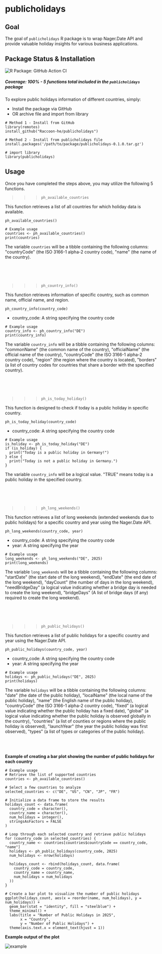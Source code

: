 # publicholidays

## Goal
The goal of `publicholidays` R package is to wrap Nager.Date API and provide valuable holiday insights for various business applications.

## Package Status & Installation

![R Package: GitHub Action CI](https://github.com/Raccoon-he/publicholidays/actions/workflows/publicholidays.yml/badge.svg)

##### Coverage: 100% - 5 functions total included in the `publicholidays` package ##### 

To explore public holidays information of different countries, simply:

- Install the package via GitHub
- OR archive file and import from library

```
# Method 1 - Install from GitHub
library(remotes)
install_github("Raccoon-he/publicholidays")

# Method 2 - Install from publicholidays file
install.packages('/path/to/package/publicholidays-0.1.0.tar.gz')

# import library
library(publicholidays)
```

## Usage

Once you have completed the steps above, you may utilize the following 5 functions.

>>> ```  
>>> ph_available_countries  
>>> ``` 

This function retrieves a list of all countries for which holiday data is available.

```ph_available_countries()```

```
# Example usage
countries <- ph_available_countries()
print(countries) 
```

The variable `countries` will be a tibble containing the following columns: "countryCode" (the ISO 3166-1 alpha-2 country code), "name" (the name of the country).

<br><br><br> 
>>> ```  
>>> ph_country_info()
>>> ``` 

This function retrieves information of specific country, such as common name, official name, and region.

```ph_country_info(country_code)```

- country_code: A string specifying the country code

```
# Example usage
country_info <- ph_country_info("DE")
print(country_info)
```

The variable `country_info` will be a tibble containing the following columns: "commonName" (the common name of the country), "officialName" (the official name of the country), "countryCode" (the ISO 3166-1 alpha-2 country code), "region" (the region where the country is located), "borders" (a list of country codes for countries that share a border with the specified country).

<br><br><br> 
>>> ```  
>>> ph_is_today_holiday()
>>> ``` 

This function is designed to check if today is a public holiday in specific country.

```ph_is_today_holiday(country_code)```

- country_code: A string specifying the country code

```
# Example usage
is_holiday <- ph_is_today_holiday("DE")
if (is_holiday) {
  print("Today is a public holiday in Germany!")
} else {
  print("Today is not a public holiday in Germany.")
}
```

The variable `country_info` will be a logical value. "TRUE" means today is a public holiday in the specified country.

<br><br><br> 
>>> ```  
>>> ph_long_weekends()
>>> ``` 

This function retrieves a list of long weekends (extended weekends due to public holidays) for a specific country and year using the Nager.Date API.

```ph_long_weekends(country_code, year)```

- country_code: A string specifying the country code
- year: A string specifying the year

```
# Example usage
long_weekends <- ph_long_weekends("DE", 2025)
print(long_weekends)
```

The variable `long_weekends` will be a tibble containing the following columns: "startDate" (the start date of the long weekend), "endDate" (the end date of the long weekend), "dayCount" (the number of days in the long weekend), "needBridgeDay" (a logical value indicating whether a bridge day is needed to create the long weekend), "bridgeDays" (A list of bridge days (if any) required to create the long weekend).

<br><br><br> 
>>> ```  
>>> ph_public_holidays()
>>> ``` 

This function retrieves a list of public holidays for a specific country and year using the Nager.Date API.

```ph_public_holidays(country_code, year)```

- country_code: A string specifying the country code
- year: A string specifying the year

```
# Example usage
holidays <- ph_public_holidays("DE", 2025)
print(holidays)
```

The variable `holidays` will be a tibble containing the following columns: "date" (the date of the public holiday), "localName" (the local name of the public holiday), "name" (the English name of the public holiday), "countryCode" (the ISO 3166-1 alpha-2 country code), "fixed" (a logical value indicating whether the public holiday has a fixed date), "global" (a logical value indicating whether the public holiday is observed globally in the country), "countries" (a list of counties or regions where the public holiday is observed), "launchYear" (the year the public holiday was first observed), "types" (a list of types or categories of the public holiday).

<br><br><br> 
**Example of creating a bar plot showing the number of public holidays for each country**

```
# Example usage
# Retrieve the list of supported countries
countries <- ph_available_countries()

# Select a few countries to analyze
selected_countries <- c("DE", "US", "CN", "JP", "FR")

# Initialize a data frame to store the results
holidays_count <- data.frame(
  country_code = character(),
  country_name = character(),
  num_holidays = integer(),
  stringsAsFactors = FALSE
)

# Loop through each selected country and retrieve public holidays
for (country_code in selected_countries) {
  country_name <- countries[countries$countryCode == country_code, "name"]
  holidays <- ph_public_holidays(country_code, 2025)
  num_holidays <- nrow(holidays)
  
  holidays_count <- rbind(holidays_count, data.frame(
    country_code = country_code,
    country_name = country_name,
    num_holidays = num_holidays
  ))
}

# Create a bar plot to visualize the number of public holidays
ggplot(holidays_count, aes(x = reorder(name, num_holidays), y = num_holidays)) +
  geom_bar(stat = "identity", fill = "steelblue") +
  theme_minimal() +
  labs(title = "Number of Public Holidays in 2025",
       x = "Country",
       y = "Number of Public Holidays") +
  theme(axis.text.x = element_text(hjust = 1))
```

**Example output of the plot**

![example](/img/example.png)

